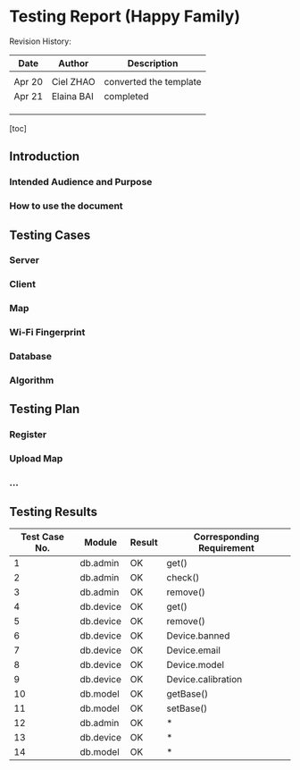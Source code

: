 # Testing Report (Happy Family)

Revision History:

<style>#rev +table td:nth-child(1) { white-space: nowrap }</style>
<div id="rev"></div>

| Date   | Author | Description |
| ------ | ------ | ----------- |
|  |  |  |
| Apr 20 | Ciel ZHAO | converted the template |
| Apr 21 | Elaina BAI | completed |
|  |  |  |
|  |  |  |
|  |  |  |

[toc]
 
## Introduction

### Intended Audience and Purpose

<!--
This document provides the testing method and results, corresponding to the requirement from the customer. It consists of 3 parts, the testing cases, the test plan, and the testing results.
-->

### How to use the document

<!--
You may refer to the content section for the structure of the document, in which Sec. Testing Cases collect the unit and module test information from each team; Sec. Testing Plan shows the steps and expected results of the integration test; Sec. Results describes the real world data out of the test, and the correspondence to the requirements.
-->

## Testing Cases

<!--
In this section, each team propose their testing cases on unit and module testing.
-->

### Server

### Client

### Map

### Wi-Fi Fingerprint

### Database

### Algorithm

## Testing Plan

<!--
Here comes the complete testing plan for integration, referring to the workflows in the system design document.
-->

### Register

### Upload Map

### …

## Testing Results

<!--
The results of the integration are listed here and you may find the correspondence to the requirements in the requirement analysist document.
-->

| Test Case No. | Module | Result | Corresponding Requirement |
| ------------- | ------ | ------ | ------------------------- |
| 1 | db.admin | OK | get() |
| 2 | db.admin | OK | check() |
| 3 | db.admin | OK | remove() |
| 4 | db.device | OK | get() |
| 5 | db.device | OK | remove() |
| 6 | db.device | OK | Device.banned |
| 7 | db.device | OK | Device.email |
| 8 | db.device | OK | Device.model |
| 9 | db.device | OK | Device.calibration |
| 10 | db.model | OK | getBase() |
| 11 | db.model | OK | setBase() |
| 12 | db.admin | OK | * |
| 13 | db.device | OK | * |
| 14 | db.model | OK | * |
